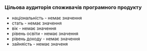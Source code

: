 ### Цільова аудиторія споживачів програмного продукту
+ національність - немає значення
+ стать - немає значення
+ вік - немає значення
+ рівень освіти - немає значення
+ рівень доходу - немає значення
+ зайняість - немає значеня
